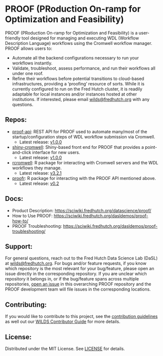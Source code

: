 # PROOF (PRoduction On-ramp for Optimization and Feasibility)
PROOF (PRoduction On-ramp for Optimization and Feasibility) is a user-friendly tool designed for managing and executing WDL (Workflow Description Language) workflows using the Cromwell workflow manager. PROOF allows users to:
- Automate all the backend configurations necessary to run your workflows instantly.
- Validate, troubleshoot, assess performance, and run their workflows all under one roof.
- Refine their workflows before potential transitions to cloud-based infrastructures, providing a ‘proofing’ resource of sorts.
While it is currently configured to run on the Fred Hutch cluster, it is readily adaptable for local instances and/or instances hosted at other institutions. If interested, please email wilds@fredhutch.org with any questions.

## Repos:

- [proof-api](https://github.com/FredHutch/proof-api): REST API for PROOF used to automate many/most of the startup/configuration steps of WDL workflow submission via Cromwell.
    - Latest release: [v1.0.0](https://github.com/FredHutch/proof-api/releases/tag/v1.0.0)
- [shiny-cromwell](https://github.com/FredHutch/shiny-cromwell): Shiny-based front end for PROOF that provides a point-and-click interface for new users.
    - Latest release: [v1.0.0](https://github.com/FredHutch/shiny-cromwell/releases/tag/v1.0.0)
- [rcromwell](https://github.com/getwilds/rcromwell): R package for interacting with Cromwell servers and the WDL workflows they manage.
    - Latest release: [v3.2.1](https://github.com/getwilds/rcromwell/releases/tag/v3.2.1)
- [proofr](https://github.com/getwilds/proofr): R package for interacting with the PROOF API mentioned above.
    - Latest release: [v0.2](https://github.com/getwilds/proofr/releases/tag/v0.2)

## Docs:

- Product Description: https://sciwiki.fredhutch.org/datascience/proof/
- How to Use PROOF: https://sciwiki.fredhutch.org/dasldemos/proof-how-to/
- PROOF Troubleshooting: https://sciwiki.fredhutch.org/dasldemos/proof-troubleshooting/

## Support:

For general questions, reach out to the Fred Hutch Data Science Lab (DaSL) at wilds@fredhutch.org. For bugs and/or feature requests, if you know which repository is the most relevant for your bug/feature, please open an issue directly in the corresponding repository. If you are unclear which repository it belongs in, or if the bug/feature spans across multiple repositories, [open an issue](https://github.com/getwilds/proof/issues) in this overarching PROOF repository and the PROOF development team will file issues in the corresponding locations.

## Contributing:

If you would like to contribute to this project, see the [contribution guidelines](CONTRIBUTING.md) as well out our [WILDS Contributor Guide](https://getwilds.org/guide/) for more details.

## License:

Distributed under the MIT License. See [LICENSE](LICENSE) for details.


